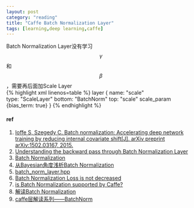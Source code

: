 ```yaml
---
layout: post
category: "reading"
title: "Caffe Batch Normalization Layer"
tags: [learning,deep learning,caffe]
---
```


Batch Normalization Layer没有学习$$\gamma$$和$$\beta$$，需要再后面加Scale Layer  
{% highlight xml linenos=table %}
layer {
  name: "scale"   
  type: "ScaleLayer"
  bottom: "BatchNorm"
  top: "scale"
  scale_param {bias_term: true}
}
{% endhighlight %}    

#### ref   
1. [Ioffe S, Szegedy C. Batch normalization: Accelerating deep network training by reducing internal covariate shift[J]. arXiv preprint arXiv:1502.03167, 2015.](http://arxiv.org/abs/1502.03167)
2. [Understanding the backward pass through Batch Normalization Layer](https://kratzert.github.io/2016/02/12/understanding-the-gradient-flow-through-the-batch-normalization-layer.html)
3. [Batch Normalization](http://shuokay.com/2016/05/28/batch-norm/)   
4. [从Bayesian角度浅析Batch Normalization](http://www.cnblogs.com/neopenx/p/5211969.html)      
5. [batch_norm_layer.hpp](https://github.com/BVLC/caffe/blob/master/include/caffe/layers/batch_norm_layer.hpp#L25-L27)    
6. [Batch Normalization   Loss is not decreased](https://github.com/BVLC/caffe/issues/3347)     
7. [is Batch Normalization supported by Caffe?](https://groups.google.com/forum/#!topic/caffe-users/h4E6FV_XkfA)    
8. [解读Batch Normalization](http://blog.csdn.net/shuzfan/article/details/50723877)        
9. [caffe层解读系列——BatchNorm](http://blog.csdn.net/shuzfan/article/details/52729424)      

